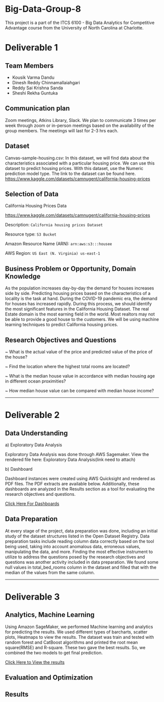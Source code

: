 # Big-Data-Group-8
This project is a part of the ITCS 6100 - Big Data Analytics for Competitive Advantage course from the University of North Carolina at Charlotte.
# Deliverable 1

## Team Members
* Kousik Varma Dandu
* Dinesh Reddy Chinnamallaiahgari
* Reddy Sai Krishna Sanda
* Sheshi Rekha Guntuka

## Communication plan
Zoom meetings, Atkins Library, Slack. 
We plan to communicate 3 times per week through zoom or in-person meetings based on the availability of the group members. The meetings will last for 2-3 hrs each. 

## Dataset
Canvas-sample-housing.csv: In this dataset, we will find data about the characteristics associated with a particular housing price. We can use this dataset to predict housing prices. With this dataset, use the Numeric prediction model type. The link to the dataset can be found here. https://www.kaggle.com/datasets/camnugent/california-housing-prices

## Selection of Data
California Housing Prices Data

https://www.kaggle.com/datasets/camnugent/california-housing-prices

Description:  ```California housing prices Dataset```

Resource type: 
```S3 Bucket```

Amazon Resource Name (ARN): 
```arn:aws:s3:::housee```

AWS Region: 
```US East (N. Virginia) us-east-1```

## Business Problem or Opportunity, Domain Knowledge 
As the population increases day-by-day the demand for houses increases side by side. Predicting housing prices based on the characteristics of a locality is the task at hand. During the COVID-19 pandemic era, the demand for houses has increased rapidly. During this process, we should identify the most significant features in the California Housing Dataset. The real Estate domain is the most earning field in the world. Most realtors may not be able to provide a good house to the customers. We will be using machine learning techniques to predict California housing prices.

## Research Objectives and Questions
~ What is the actual value of the price and predicted value of the price of the house?

~ Find the location where the highest total rooms are located?  

~ What is the median house value in accordance with median housing age in different ocean proximities? 

~ How median house value can be compared with median house income?

-----------------------------------------------------------------------------------------------------------------------------------------------------------------------

# Deliverable 2

## Data Understanding

a) Exploratory Data Analysis

Exploratory Data Analysis was done through AWS Sagemaker. View the rendered file here: Exploratory Data Analysis(link need to attach)

b) Dashboard

Dashboard instances were created using AWS Quicksight and rendered as PDF files. The PDF extracts are available below. Additionally, these dashboards are analyzed in the Results section as a tool for evaluating the research objectives and questions.

[Click Here For Dashboards](https://github.com/saikrishnasanda/bigdata/blob/main/Project%20Files/AWS%20Quicksight/AWS%20Quicksight.pdf)



## Data Preparation
At every stage of the project, data preparation was done, including an initial study of the dataset structures listed in the Open Dataset Registry. Data preparation tasks include reading column data correctly based on the tool being used, taking into account anomalous data, erroneous values, manipulating the data, and more. Finding the most effective instrument to utilize to address the questions posed by the research objectives and questions was another activity included in data preparation. We found some null values in total_bed_rooms column in the dataset and filled that with the median of the values from the same column.

-----------------------------------------------------------------------------------------------------------------------------------------------------------------------

# Deliverable 3  

## Analytics, Machine Learning
Using Amazon SageMaker, we performed Machine learning and analytics for predicting the results. We used different types of barcharts, scatter plots, Heatmaps to view the results. The dataset was train and tested with random forest and CatBoost algorithms and printed the root mean square(RMSE) and R-square. These two gave the best results. So, we combined the two models to get final prediction. 

[Click Here to View the results](https://github.com/saikrishnasanda/bigdata/blob/main/Project%20Files/AWS%20Sagemaker/house%20price%20prediction.ipynb)

## Evaluation and Optimization


## Results

